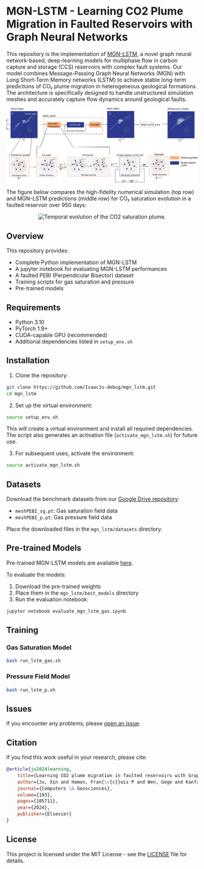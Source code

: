 # MGN-LSTM - Learning CO2 Plume Migration in Faulted Reservoirs with Graph Neural Networks

This repository is the implementation of [MGN-LSTM](https://www.sciencedirect.com/science/article/pii/S0098300424001948), a novel graph neural network-based, deep-learning models for multiphase flow in carbon capture and storage (CCS) reservoirs with complex fault systems. Our model combines Message-Passing Graph Neural Networks (MGN) with Long Short-Term Memory networks (LSTM) to achieve stable long-term predictions of CO₂ plume migration in heterogeneous geological formations. The architecture is specifically designed to handle unstructured simulation meshes and accurately capture flow dynamics around geological faults.

<p align="center"><img src="figs/Schematic_MGN_LSTM.png" alt="MGN-LSTM Architecture" width="800px"></p>

The figure below compares the high-fidelity numerical simulation (top row) and MGN-LSTM predictions (middle row) for CO₂ saturation evolution in a faulted reservoir over 950 days:

<p align="center"><img src="figs/mesh468_sat_tempo_new.png" alt="Temporal evolution of the CO2 saturation plume." width="800px"></p>


## Overview

This repository provides:
- Complete Python implementation of MGN-LSTM
- A jupyter notebook for evaluating MGN-LSTM performances
- A faulted PEBI (Perpendicular Bisector) dataset
- Training scripts for gas saturation and pressure
- Pre-trained models

## Requirements

- Python 3.10
- PyTorch 1.9+
- CUDA-capable GPU (recommended)
- Additional dependencies listed in `setup_env.sh`

## Installation

1. Clone the repository:
```bash
git clone https://github.com/IsaacJu-debug/mgn_lstm.git
cd mgn_lstm
```

2. Set up the virtual environment:
```bash
source setup_env.sh
```

This will create a virtual environment and install all required dependencies. The script also generates an activation file (`activate_mgn_lstm.sh`) for future use.

3. For subsequent uses, activate the environment:
```bash
source activate_mgn_lstm.sh
```

## Datasets

Download the benchmark datasets from our [Google Drive repository](https://drive.google.com/drive/folders/1IXCqlKnlf8tPsXrfFRyG_F-ehYK-9JZn?usp=sharing):

- `meshPEBI_sg.pt`: Gas saturation field data
- `meshPEBI_p.pt`: Gas pressure field data

Place the downloaded files in the `mgn_lstm/datasets` directory.

## Pre-trained Models

Pre-trained MGN-LSTM models are available [here](https://drive.google.com/drive/folders/1V5RvJxm4WiEJVZkKur2cf3nUdtKtzPPY?usp=sharing). 

To evaluate the models:
1. Download the pre-trained weights
2. Place them in the `mgn_lstm/best_models` directory
3. Run the evaluation notebook:
```bash
jupyter notebook evaluate_mgn_lstm_gas.ipynb
```

## Training

### Gas Saturation Model
```bash
bash run_lstm_gas.sh
```

### Pressure Field Model
```bash
bash run_lstm_p.sh
```

## Issues

If you encounter any problems, please [open an issue](https://github.com/IsaacJu-debug/mgn_lstm/issues).

## Citation

If you find this work useful in your research, please cite:
```bibtex
@article{ju2024learning,
    title={Learning CO2 plume migration in faulted reservoirs with Graph Neural Networks},
    author={Ju, Xin and Hamon, Fran{\c{c}}ois P and Wen, Gege and Kanfar, Rayan and Araya-Polo, Mauricio and Tchelepi, Hamdi A},
    journal={Computers \& Geosciences},
    volume={193},
    pages={105711},
    year={2024},
    publisher={Elsevier}
}
```

## License

This project is licensed under the MIT License - see the [LICENSE](LICENSE) file for details.
